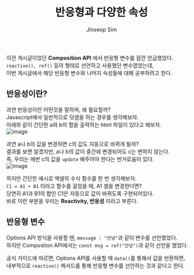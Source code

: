 ﻿---
layout: post
title: "반응형과 다양한 속성"
categories: frontend
tags: [nodejs, vuejs]
author:
  - Jinseop Sim
toc: true
---
이전 게시글이었던 __Composition API__ 에서 반응형 변수를 잠깐 언급했었다.  
```reactive(), ref()``` 등의 형태로 선언하고 사용했던 변수였었는데,  
이번 게시글에서 해당 반응형 변수와 나머지 속성들에 대해 공부하려고 한다.  

## 반응성이란?
과연 반응성이란 어떤것을 말하며, 왜 필요할까?  
Javascript에서 일반적으로 덧셈을 하는 경우를 생각해보자.  
아래와 같이 간단한 a와 b의 합을 출력하는 html 파일이 있다고 해보자.  
![image](https://github.com/Jinseop-Sim/Jinseop-Sim.github.io/assets/71700079/9bd160fa-0f76-4f73-ba3e-c63c13ad60d5)  

과연 a나 b의 값을 변경하면 c의 값도 자동으로 바뀌게 될까?  
결과를 보면 알겠지만, a나 b의 값이 중간에 변경되어도 c는 변하지 않는다.  
즉, 우리는 매번 c의 값을 ```update``` 해주어야 한다는 번거로움이 있다.  
![image](https://github.com/Jinseop-Sim/Jinseop-Sim.github.io/assets/71700079/0c0a35c3-f733-4f9b-a535-7cb3109d6202)  

하지만 간단한 예시로 엑셀의 수식 함수를 한 번 생각해보자.  
```C1 = A1 + B1``` 이라고 함수를 걸었을 때, A1 셀을 변경한다면?  
당연히 A1과 B1의 합인 C1은 자동으로 값이 바뀌도록 구현되어있다.  
바로 이런 부분을 우리는 __Reactivity, 반응성__ 이라고 부른다.  

## 반응형 변수
Options API 방식을 사용할 땐, ```message : "안녕"```과 같이 변수를 선언했었다.  
하지만 Compostion API에서는 ```const msg = ref("안녕")```과 같이 선언을 했었다.  

공식 가이드에 따르면, Options API를 사용할 때 ```data()```를 통해서 값을 반환하면,  
내부적으로 ```reactive()``` 메서드를 통해 반응형 변수를 선언하는 것과 같다고 한다.  
